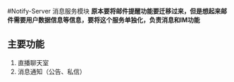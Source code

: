 #Notify-Server 消息服务模块
**原本要将邮件提醒功能要迁移过来，但是想起来邮件需要用户数据信息等信息，要将这个服务单独化，负责消息和IM功能**
## 主要功能
1. 直播聊天室
2. 消息通知（公告、私信）